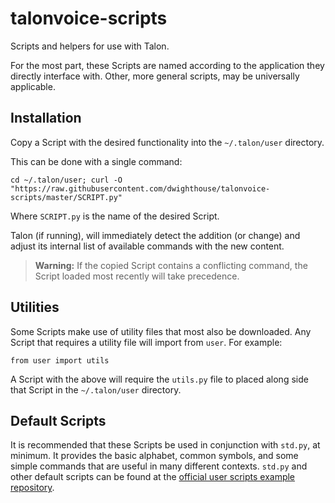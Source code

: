 # talonvoice-scripts

Scripts and helpers for use with Talon.

For the most part, these Scripts are named according to the application they directly interface with. Other, more general scripts, may be universally applicable.


## Installation

Copy a Script with the desired functionality into the `~/.talon/user` directory.

This can be done with a single command:

```
cd ~/.talon/user; curl -O "https://raw.githubusercontent.com/dwighthouse/talonvoice-scripts/master/SCRIPT.py"
```

Where `SCRIPT.py` is the name of the desired Script.

Talon (if running), will immediately detect the addition (or change) and adjust its internal list of available commands with the new content.

> **Warning:** If the copied Script contains a conflicting command, the Script loaded most recently will take precedence.


## Utilities

Some Scripts make use of utility files that most also be downloaded. Any Script that requires a utility file will import from `user`. For example:

```
from user import utils
```

A Script with the above will require the `utils.py` file to placed along side that Script in the `~/.talon/user` directory.


## Default Scripts

It is recommended that these Scripts be used in conjunction with `std.py`, at minimum. It provides the basic alphabet, common symbols, and some simple commands that are useful in many different contexts. `std.py` and other default scripts can be found at the [official user scripts example repository](https://github.com/talonvoice/examples).